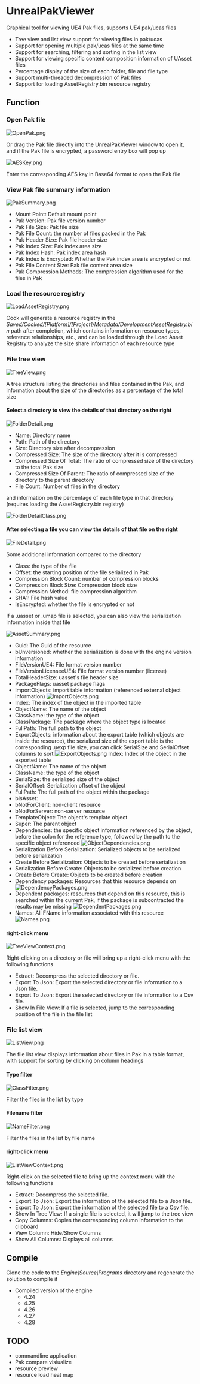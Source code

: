 # UnrealPakViewer ##

Graphical tool for viewing UE4 Pak files, supports UE4 pak/ucas files

* Tree view and list view support for viewing files in pak/ucas
* Support for opening multiple pak/ucas files at the same time
* Support for searching, filtering and sorting in the list view
* Support for viewing specific content composition information of UAsset files
* Percentage display of the size of each folder, file and file type
* Support multi-threaded decompression of Pak files
* Support for loading AssetRegistry.bin resource registry

## Function ##

### Open Pak file ###

![OpenPak.png](Resources/Images/OpenPak.png)

Or drag the Pak file directly into the UnrealPakViewer window to open it, and if the Pak file is encrypted, a password entry box will pop up

![AESKey.png](Resources/Images/AESKey.png)

Enter the corresponding AES key in Base64 format to open the Pak file

### View Pak file summary information ###

![PakSummary.png](Resources/Images/PakSummary.png)

* Mount Point: Default mount point
* Pak Version: Pak file version number
* Pak File Size: Pak file size
* Pak File Count: the number of files packed in the Pak
* Pak Header Size: Pak file header size
* Pak Index Size: Pak index area size
* Pak Index Hash: Pak index area hash
* Pak Index Is Encrypted: Whether the Pak index area is encrypted or not
* Pak File Content Size: Pak file content area size
* Pak Compression Methods: The compression algorithm used for the files in Pak

### Load the resource registry ###

![LoadAssetRegistry.png](Resources/Images/LoadAssetRegistry.png)

Cook will generate a resource registry in the *Saved/Cooked/[Platform]/[Project]/Metadata/DevelopmentAssetRegistry.bin* path after completion, which contains information on resource types, reference relationships, etc., and can be loaded through the Load Asset Registry to analyze the size share information of each resource type

### File tree view ###

![TreeView.png](Resources/Images/TreeView.png)

A tree structure listing the directories and files contained in the Pak, and information about the size of the directories as a percentage of the total size

#### Select a directory to view the details of that directory on the right ####

![FolderDetail.png](Resources/Images/FolderDetail.png)

* Name: Directory name
* Path: Path of the directory
* Size: Directory size after decompression
* Compressed Size: The size of the directory after it is compressed
* Compressed Size Of Total: The ratio of compressed size of the directory to the total Pak size
* Compressed Size Of Parent: The ratio of compressed size of the directory to the parent directory
* File Count: Number of files in the directory

and information on the percentage of each file type in that directory (requires loading the AssetRegistry.bin registry)

![FolderDetailClass.png](Resources/Images/FolderDetailClass.png)

#### After selecting a file you can view the details of that file on the right ####

![FileDetail.png](Resources/Images/FileDetail.png)

Some additional information compared to the directory

* Class: the type of the file
* Offset: the starting position of the file serialized in Pak
* Compression Block Count: number of compression blocks
* Compression Block Size: Compression block size
* Compression Method: file compression algorithm
* SHA1: File hash value
* IsEncrypted: whether the file is encrypted or not

If a .uasset or .umap file is selected, you can also view the serialization information inside that file

![AssetSummary.png](Resources/Images/AssetSummary.png)

* Guid: The Guid of the resource
* bUnversioned: whether the serialization is done with the engine version information
* FileVersionUE4: File format version number
* FileVersionLicenseeUE4: File format version number (license)
* TotalHeaderSize: uasset's file header size
* PackageFlags: uasset package flags
* ImportObjects: import table information (referenced external object information)
![ImportObjects.png](Resources/Images/ImportObjects.png)
* Index: The index of the object in the imported table
* ObjectName: The name of the object
* ClassName: the type of the object
* ClassPackage: The package where the object type is located
* FullPath: The full path to the object
* ExportObjects: information about the export table (which objects are inside the resource), the serialized size of the export table is the corresponding .uexp file size, you can click SerialSize and SerialOffset columns to sort
![ExportObjects.png](Resources/Images/ExportObjects.png)
Index: Index of the object in the exported table
* ObjectName: The name of the object
* ClassName: the type of the object
* SerialSize: the serialized size of the object
* SerialOffset: Serialization offset of the object
* FullPath: The full path of the object within the package
* bIsAsset:
* bNotForClient: non-client resource
* bNotForServer: non-server resource
* TemplateObject: The object's template object
* Super: The parent object
* Dependencies: the specific object information referenced by the object, before the colon for the reference type, followed by the path to the specific object referenced
 ![ObjectDependencies.png](Resources/Images/ObjectDependencies.png)
* Serialization Before Serialization: Serialized objects to be serialized before serialization
* Create Before Serialization: Objects to be created before serialization
* Serialization Before Create: Objects to be serialized before creation
* Create Before Create: Objects to be created before creation
* Dependency packages: Resources that this resource depends on
  ![DependencyPackages.png](Resources/Images/DependencyPackages.png)
* Dependent packages: resources that depend on this resource, this is searched within the current Pak, if the package is subcontracted the results may be missing
  ![DependentPackages.png](Resources/Images/DependentPackages.png)
* Names: All FName information associated with this resource
  ![Names.png](Resources/Images/Names.png)

#### right-click menu ####

![TreeViewContext.png](Resources/Images/TreeViewContext.png)

Right-clicking on a directory or file will bring up a right-click menu with the following functions

* Extract: Decompress the selected directory or file.
* Export To Json: Export the selected directory or file information to a Json file.
* Export To Json: Export the selected directory or file information to a Csv file.
* Show In File View: If a file is selected, jump to the corresponding position of the file in the file list

### File list view ###

![ListView.png](Resources/Images/ListView.png)

The file list view displays information about files in Pak in a table format, with support for sorting by clicking on column headings

#### Type filter ####

![ClassFilter.png](Resources/Images/ClassFilter.png)

Filter the files in the list by type

#### Filename filter ####

![NameFilter.png](Resources/Images/NameFilter.png)

Filter the files in the list by file name

#### right-click menu ####

![ListViewContext.png](Resources/Images/ListViewContext.png)

Right-click on the selected file to bring up the context menu with the following functions

* Extract: Decompress the selected file.
* Export To Json: Export the information of the selected file to a Json file.
* Export To Json: Export the information of the selected file to a Csv file.
* Show In Tree View: If a single file is selected, it will jump to the tree view
* Copy Columns: Copies the corresponding column information to the clipboard
* View Column: Hide/Show Columns
* Show All Columns: Displays all columns

## Compile ##

Clone the code to the *Engine\Source\Programs* directory and regenerate the solution to compile it

* Compiled version of the engine
  * 4.24
  * 4.25
  * 4.26
  * 4.27
  * 4.28

## TODO ##

* commandline application
* Pak compare visiualize
* resource preview
* resource load heat map
